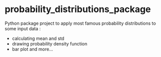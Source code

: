 # probability_distributions_package

Python package project to apply most famous probability distributions to some input data : 
- calculating mean and std 
- drawing probability density function 
- bar plot and more...
